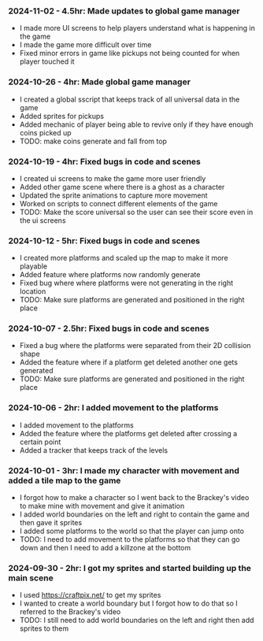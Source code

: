 ### 2024-11-02 - 4.5hr: Made updates to global game manager
* I made more UI screens to help players understand what is happening in the game
* I made the game more difficult over time
* Fixed minor errors in game like pickups not being counted for when player touched it

### 2024-10-26 - 4hr: Made global game manager
* I created a global sscript that keeps track of all universal data in the game
* Added sprites for pickups
* Added mechanic of player being able to revive only if they have enough coins picked up
* TODO: make coins generate and fall from top

### 2024-10-19 - 4hr: Fixed bugs in code and scenes
* I created ui screens to make the game more user friendly
* Added other game scene where there is a ghost as a character
* Updated the sprite animations to capture more movement
* Worked on scripts to connect different elements of the game
* TODO: Make the score universal so the user can see their score even in the ui screens

### 2024-10-12 - 5hr: Fixed bugs in code and scenes
* I created more platforms and scaled up the map to make it more playable
* Added feature where platforms now randomly generate
* Fixed bug where where platforms were not generating in the right location
* TODO: Make sure platforms are generated and positioned in the right place

### 2024-10-07 - 2.5hr: Fixed bugs in code and scenes
* Fixed a bug where the platforms were separated from their 2D collision shape
* Added the feature where if a platform get deleted another one gets generated
* TODO: Make sure platforms are generated and positioned in the right place

### 2024-10-06 - 2hr: I added movement to the platforms
* I added movement to the platforms
* Added the feature where the platforms get deleted after crossing a certain point
* Added a tracker that keeps track of the levels

### 2024-10-01 - 3hr: I made my character with movement and added a tile map to the game
* I forgot how to make a character so I went back to the Brackey's video to make mine with movement and give it animation
* I added world boundaries on the left and right to contain the game and then gave it sprites
* I added some platforms to the world so that the player can jump onto
* TODO: I need to add movement to the platforms so that they can go down and then I need to add a killzone at the bottom

### 2024-09-30 - 2hr: I got my sprites and started building up the main scene
* I used https://craftpix.net/ to get my sprites
* I wanted to create a world boundary but I forgot how to do that so I referred to the Brackey's video
* TODO: I still need to add world boundaries on the left and right then add sprites to them